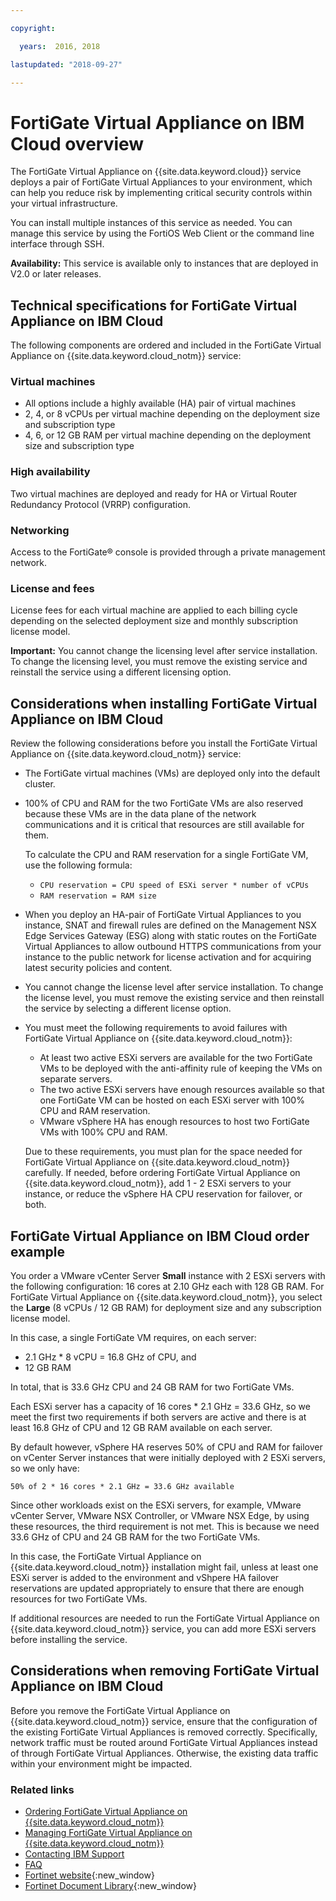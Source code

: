 ```yaml
---

copyright:

  years:  2016, 2018

lastupdated: "2018-09-27"

---
```


# FortiGate Virtual Appliance on IBM Cloud overview

The FortiGate Virtual Appliance on {{site.data.keyword.cloud}} service deploys a pair of FortiGate Virtual Appliances to your environment, which can help you reduce risk by implementing critical security controls within your virtual infrastructure.

You can install multiple instances of this service as needed. You can manage this service by using the FortiOS Web Client or the command line interface through SSH.

**Availability:** This service is available only to instances that are deployed in V2.0 or later releases.

## Technical specifications for FortiGate Virtual Appliance on IBM Cloud

The following components are ordered and included in the FortiGate Virtual Appliance on {{site.data.keyword.cloud_notm}} service:

### Virtual machines

* All options include a highly available (HA) pair of virtual machines
* 2, 4, or 8 vCPUs per virtual machine depending on the deployment size and subscription type
* 4, 6, or 12 GB RAM per virtual machine depending on the deployment size and subscription type

### High availability

Two virtual machines are deployed and ready for HA or Virtual Router Redundancy Protocol (VRRP) configuration.

### Networking

Access to the FortiGate® console is provided through a private management network.

### License and fees

License fees for each virtual machine are applied to each billing cycle depending on the selected deployment size and monthly subscription license model.

**Important:** You cannot change the licensing level after service installation. To change the licensing level, you must remove the existing service and reinstall the service using a different licensing option.

## Considerations when installing FortiGate Virtual Appliance on IBM Cloud

Review the following considerations before you install the FortiGate Virtual Appliance on {{site.data.keyword.cloud_notm}} service:
* The FortiGate virtual machines (VMs) are deployed only into the default cluster.
* 100% of CPU and RAM for the two FortiGate VMs are also reserved because these VMs are in the data plane of the network
  communications and it is critical that resources are still available for them.

  To calculate the CPU and RAM reservation for a single FortiGate VM, use the following formula:
   * `CPU reservation = CPU speed of ESXi server * number of vCPUs`
   * `RAM reservation = RAM size`
* When you deploy an HA-pair of FortiGate Virtual Appliances to you instance, SNAT and firewall rules are defined on the Management NSX Edge Services Gateway (ESG) along with static routes on the FortiGate Virtual Appliances to allow outbound HTTPS communications from your instance to the public network for license activation and for acquiring latest security policies and content.
* You cannot change the license level after service installation. To change the license level, you must remove the existing service and then reinstall the service by selecting a different license option.
* You must meet the following requirements to avoid failures with FortiGate Virtual Appliance on {{site.data.keyword.cloud_notm}}:
   * At least two active ESXi servers are available for the two FortiGate VMs to be deployed with the anti-affinity rule of keeping the VMs on separate servers.
   * The two active ESXi servers have enough resources available so that one FortiGate VM can be hosted on each ESXi server with 100% CPU and RAM reservation.
   * VMware vSphere HA has enough resources to host two FortiGate VMs with 100% CPU and RAM.

  Due to these requirements, you must plan for the space needed for FortiGate Virtual Appliance on {{site.data.keyword.cloud_notm}} carefully. If needed, before ordering FortiGate Virtual Appliance on {{site.data.keyword.cloud_notm}}, add 1 - 2 ESXi servers to your instance, or reduce the vSphere HA CPU reservation for failover, or both.

## FortiGate Virtual Appliance on IBM Cloud order example

You order a VMware vCenter Server **Small** instance with 2 ESXi servers with the following configuration: 16 cores at 2.10 GHz each with 128 GB RAM. For FortiGate Virtual Appliance on {{site.data.keyword.cloud_notm}}, you select the **Large** (8 vCPUs / 12 GB RAM) for deployment size and any subscription license model.

In this case, a single FortiGate VM requires, on each server:
* 2.1 GHz * 8 vCPU = 16.8 GHz of CPU, and
* 12 GB RAM

In total, that is 33.6 GHz CPU and 24 GB RAM for two FortiGate VMs.

Each ESXi server has a capacity of 16 cores * 2.1 GHz = 33.6 GHz, so we meet the first two requirements if both servers are active and there is at least 16.8 GHz of CPU and 12 GB RAM available on each server.

By default however, vSphere HA reserves 50% of CPU and RAM for failover on vCenter Server instances that were initially deployed with 2 ESXi servers, so we only have:

`50% of 2 * 16 cores * 2.1 GHz = 33.6 GHz available`

Since other workloads exist on the ESXi servers, for example, VMware vCenter Server, VMware NSX Controller, or VMware NSX Edge, by using these resources, the third requirement is not met. This is because we need 33.6 GHz of CPU and 24 GB RAM for the two FortiGate VMs.

In this case, the FortiGate Virtual Appliance on {{site.data.keyword.cloud_notm}} installation might fail, unless at least one ESXi server is added to the environment and vShpere HA failover reservations are updated appropriately to ensure that there are enough resources for two FortiGate VMs.

If additional resources are needed to run the FortiGate Virtual Appliance on {{site.data.keyword.cloud_notm}} service, you can add more ESXi servers before installing the service.

## Considerations when removing FortiGate Virtual Appliance on IBM Cloud

Before you remove the FortiGate Virtual Appliance on {{site.data.keyword.cloud_notm}} service, ensure that the configuration of the existing FortiGate Virtual Appliances is removed correctly. Specifically, network traffic must be routed around FortiGate Virtual Appliances instead of through FortiGate Virtual Appliances. Otherwise, the existing data traffic within your environment might be impacted.

### Related links

* [Ordering FortiGate Virtual Appliance on {{site.data.keyword.cloud_notm}}](fortinetvm_ordering.html)
* [Managing FortiGate Virtual Appliance on {{site.data.keyword.cloud_notm}}](managingfortinetvm.html)
* [Contacting IBM Support](../vmonic/trbl_support.html)
* [FAQ](../vmonic/faq.html)
* [Fortinet website](https://www.fortinet.com/){:new_window}
* [Fortinet Document Library](http://docs.fortinet.com/fortigate/admin-guides){:new_window}
